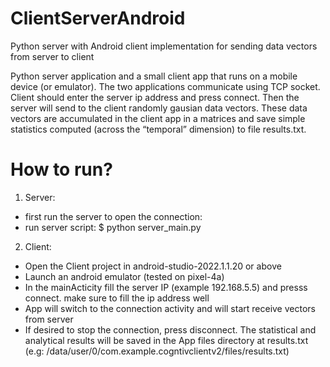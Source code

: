 # ClientServerAndroid
Python server with Android client implementation for sending data vectors from server to client

Python server application and a small client app that runs on a mobile device (or emulator). The two
applications communicate using TCP socket. Client should enter the server ip address and press connect. Then the server will send to the client randomly gausian data vectors. These data vectors are accumulated in the client app in a matrices and save simple statistics
computed (across the “temporal” dimension) to file results.txt. 

# How to run?
1. Server:
* first run the server to open the connection:
* run server script: $ python server_main.py

2. Client:
* Open the Client project in android-studio-2022.1.1.20 or above
* Launch an android emulator (tested on pixel-4a)
* In the mainActicity fill the server IP (example 192.168.5.5) and presss connect. make sure to fill the ip address well
* App will switch to the connection activity and will start receive vectors from server
* If desired to stop the connection, press disconnect. The statistical and analytical results will be saved in the App files directory at results.txt (e.g: /data/user/0/com.example.cogntivclientv2/files/results.txt)
